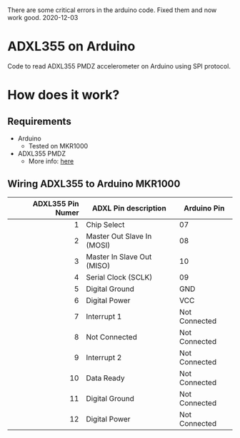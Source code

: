 #
There are some critical errors in the arduino code.
Fixed them and now work good.
2020-12-03
# ADXL355 on Arduino

Code to read ADXL355 PMDZ accelerometer on Arduino using SPI protocol.

# How does it work?

## Requirements

* Arduino 
  * Tested on MKR1000
* ADXL355 PMDZ
  * More info: [here](https://wiki.analog.com/resources/eval/user-guides/eval-adicup360/hardware/adxl355)

## Wiring ADXL355 to Arduino MKR1000

| ADXL355 Pin Numer  | ADXL Pin description       | Arduino Pin   |
| -----------------: |----------------------------|---------------|
| 1                  | Chip Select                | 07            |
| 2                  | Master Out Slave In (MOSI) | 08            |
| 3                  | Master In Slave Out (MISO) | 10            |
| 4                  | Serial Clock (SCLK)        | 09            |
| 5                  | Digital Ground             | GND           |
| 6                  | Digital Power              | VCC           |
| 7                  | Interrupt 1                | Not Connected |
| 8                  | Not Connected              | Not Connected |
| 9                  | Interrupt 2                | Not Connected |
| 10                 | Data Ready                 | Not Connected |
| 11                 | Digital Ground             | Not Connected |
| 12                 | Digital Power              | Not Connected |
